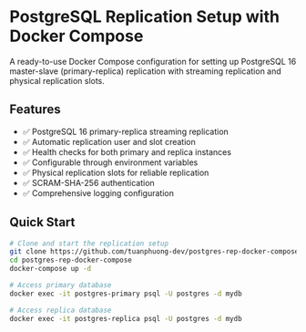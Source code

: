 # PostgreSQL Replication Setup with Docker Compose

A ready-to-use Docker Compose configuration for setting up PostgreSQL 16 master-slave (primary-replica) replication with streaming replication and physical replication slots.

## Features

- ✅ PostgreSQL 16 primary-replica streaming replication
- ✅ Automatic replication user and slot creation
- ✅ Health checks for both primary and replica instances
- ✅ Configurable through environment variables
- ✅ Physical replication slots for reliable replication
- ✅ SCRAM-SHA-256 authentication
- ✅ Comprehensive logging configuration

## Quick Start

```bash
# Clone and start the replication setup
git clone https://github.com/tuanphuong-dev/postgres-rep-docker-compose.git
cd postgres-rep-docker-compose
docker-compose up -d

# Access primary database
docker exec -it postgres-primary psql -U postgres -d mydb

# Access replica database
docker exec -it postgres-replica psql -U postgres -d mydb
```

